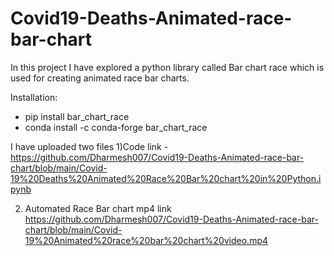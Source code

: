 # Covid19-Deaths-Animated-race-bar-chart

In this project I have explored a python library called Bar chart race which is used for creating animated race bar charts.

Installation:
- pip install bar_chart_race
- conda install -c conda-forge bar_chart_race

I have uploaded two files 
1)Code link -  
https://github.com/Dharmesh007/Covid19-Deaths-Animated-race-bar-chart/blob/main/Covid-19%20Deaths%20Animated%20Race%20Bar%20chart%20in%20Python.ipynb

2) Automated Race Bar chart mp4 link
https://github.com/Dharmesh007/Covid19-Deaths-Animated-race-bar-chart/blob/main/Covid-19%20Animated%20race%20bar%20chart%20video.mp4
